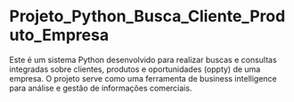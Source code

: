 # Projeto_Python_Busca_Cliente_Produto_Empresa
Este é um sistema Python desenvolvido para realizar buscas e consultas integradas sobre clientes, produtos e oportunidades (oppty) de uma empresa. O projeto serve como uma ferramenta de business intelligence para análise e gestão de informações comerciais.
